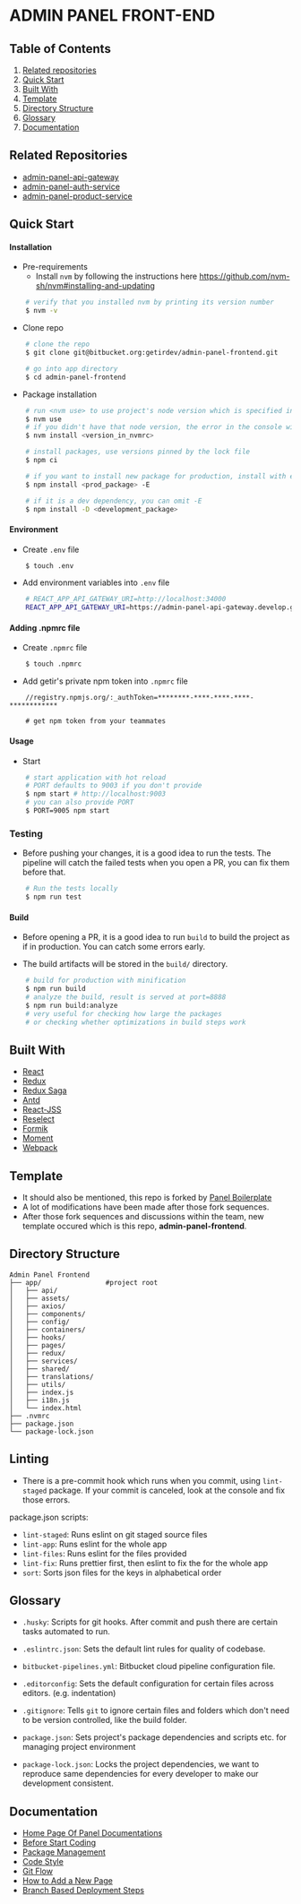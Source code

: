 # ADMIN PANEL FRONT-END
## Table of Contents
  1. [Related repositories](#markdown-header-related-repositories)
  1. [Quick Start](#markdown-header-quick-start)
  1. [Built With](#markdown-header-built-with)
  1. [Template](#markdown-header-template)
  1. [Directory Structure](#markdown-header-directory-structure)
  1. [Glossary](#markdown-header-glossary)
  1. [Documentation](#markdown-header-documentation)
## Related Repositories
- [admin-panel-api-gateway](https://bitbucket.org/getirdev/admin-panel-api-gateway/src/master/)
- [admin-panel-auth-service](https://bitbucket.org/getirdev/admin-panel-auth-service/src/master/)
- [admin-panel-product-service](https://bitbucket.org/getirdev/admin-panel-product-service/src/master/)
## Quick Start
#### Installation
- Pre-requirements
    - Install `nvm` by following the instructions here https://github.com/nvm-sh/nvm#installing-and-updating

```bash
    # verify that you installed nvm by printing its version number
    $ nvm -v
```

- Clone repo
```bash
    # clone the repo
    $ git clone git@bitbucket.org:getirdev/admin-panel-frontend.git

    # go into app directory
    $ cd admin-panel-frontend
```

- Package installation
```bash
    # run <nvm use> to use project's node version which is specified in .nvmrc
    $ nvm use
    # if you didn't have that node version, the error in the console will guide you to install it
    $ nvm install <version_in_nvmrc>

    # install packages, use versions pinned by the lock file
    $ npm ci

    # if you want to install new package for production, install with exact version by providing -E flag
    $ npm install <prod_package> -E

    # if it is a dev dependency, you can omit -E
    $ npm install -D <development_package>
```

#### Environment
- Create `.env` file
```bash
    $ touch .env
```

- Add environment variables into `.env` file
```bash
    # REACT_APP_API_GATEWAY_URI=http://localhost:34000
    REACT_APP_API_GATEWAY_URI=https://admin-panel-api-gateway.develop.getirapi.com
```

#### Adding .npmrc file
- Create `.npmrc` file
```bash
    $ touch .npmrc
```

- Add getir's private npm token into `.npmrc` file
```
    //registry.npmjs.org/:_authToken=********-****-****-****-************

    # get npm token from your teammates
```

#### Usage
- Start
```bash
    # start application with hot reload
    # PORT defaults to 9003 if you don't provide
    $ npm start # http://localhost:9003
    # you can also provide PORT
    $ PORT=9005 npm start

```
### Testing
- Before pushing your changes, it is a good idea to run the tests. The pipeline will catch the failed tests when you open a PR, you can fix them before that.
```bash
    # Run the tests locally
    $ npm run test
```

#### Build
- Before opening a PR, it is a good idea to run `build` to build the project as if in production. You can catch some errors early.

- The build artifacts will be stored in the `build/` directory.

```bash
    # build for production with minification
    $ npm run build
    # analyze the build, result is served at port=8888
    $ npm run build:analyze
    # very useful for checking how large the packages
    # or checking whether optimizations in build steps work 
```
## Built With
- [React](https://reactjs.org/)
- [Redux](https://redux.js.org/)
- [Redux Saga](https://redux-saga.js.org/)
- [Antd](https://ant.design/)
- [React-JSS](https://cssinjs.org/react-jss/)
- [Reselect](https://github.com/reduxjs/reselect)
- [Formik](https://formik.org/docs/overview)
- [Moment](https://momentjs.com/docs/)
- [Webpack](https://webpack.js.org/concepts/)

## Template
- It should also be mentioned, this repo is forked by [Panel Boilerplate](https://bitbucket.org/getirdev/panel-boilerplate/src/master/)
- A lot of modifications have been made after those fork sequences.
- After those fork sequences and discussions within the team, new template occured which is this repo, **admin-panel-frontend**.

## Directory Structure
```
Admin Panel Frontend
├── app/                #project root
│   ├── api/
│   ├── assets/
│   ├── axios/
│   ├── components/
│   ├── config/
│   ├── containers/
│   ├── hooks/
│   ├── pages/
│   ├── redux/
│   ├── services/
│   ├── shared/
│   ├── translations/
│   ├── utils/
│   ├── index.js
│   ├── i18n.js
│   └── index.html
├── .nvmrc
├── package.json
└── package-lock.json
```

## Linting
- There is a pre-commit hook which runs when you commit, using `lint-staged` package. If your commit is canceled, look at the console and fix those errors.

package.json scripts:

- `lint-staged`: Runs eslint on git staged source files
- `lint-app`: Runs eslint for the whole app
- `lint-files`: Runs eslint for the files provided
- `lint-fix`: Runs prettier first, then eslint to fix the for the whole app
- `sort`: Sorts json files for the keys in alphabetical order
## Glossary

- `.husky`: Scripts for git hooks. After commit and push there are certain tasks automated to run.

- `.eslintrc.json`: Sets the default lint rules for quality of codebase.

- `bitbucket-pipelines.yml`: Bitbucket cloud pipeline configuration file.

- `.editorconfig`: Sets the default configuration for certain files across editors. (e.g. indentation)

- `.gitignore`: Tells `git` to ignore certain files and folders which don't need to be version controlled, like the build folder.

- `package.json`: Sets project's package dependencies and scripts etc. for managing project environment

- `package-lock.json`: Locks the project dependencies, we want to reproduce same dependencies for every developer to make our development consistent.

## Documentation
- [Home Page Of Panel Documentations](https://getirdev.atlassian.net/wiki/spaces/PK/pages/716144645/Admin+Panel+a.k.a+Global)
- [Before Start Coding](https://getirdev.atlassian.net/wiki/spaces/PK/pages/1094419862/Before+Start+Coding)
- [Package Management](https://getirdev.atlassian.net/wiki/spaces/PK/pages/1732083713/Package+Management)
- [Code Style](https://getirdev.atlassian.net/wiki/spaces/PK/pages/1678508900/Code+Style+Guide)
- [Git Flow](https://getirdev.atlassian.net/wiki/spaces/PK/pages/1629618243/Pull+Requesting+and+Branching+for+Releases)
- [How to Add a New Page](https://getirdev.atlassian.net/wiki/spaces/PK/pages/1040647325/How+to+add+a+new+page)
- [Branch Based Deployment Steps](https://getirdev.atlassian.net/wiki/spaces/PK/pages/1050116632/Branch+Based+Deployment+Steps)
